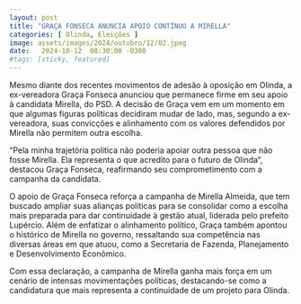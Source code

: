 ```yaml
---
layout: post
title: "GRAÇA FONSECA ANUNCIA APOIO CONTÍNUO A MIRELLA"
categories: [ Olinda, Eleições ]
image: assets/images/2024/outubro/12/02.jpeg
date:   2024-10-12  08:30:00 -0300
#tags: [sticky, featured]
---
```

Mesmo diante dos recentes movimentos de adesão à oposição em Olinda, a ex-vereadora Graça Fonseca anunciou que permanece firme em seu apoio à candidata Mirella, do PSD. A decisão de Graça vem em um momento em que algumas figuras políticas decidiram mudar de lado, mas, segundo a ex-vereadora, suas convicções e alinhamento com os valores defendidos por Mirella não permitem outra escolha.

“Pela minha trajetória política não poderia apoiar outra pessoa que não fosse Mirella. Ela representa o que acredito para o futuro de Olinda”, destacou Graça Fonseca, reafirmando seu comprometimento com a campanha da candidata.

O apoio de Graça Fonseca reforça a campanha de Mirella Almeida, que tem buscado ampliar suas alianças políticas para se consolidar como a escolha mais preparada para dar continuidade à gestão atual, liderada pelo prefeito Lupércio. Além de enfatizar o alinhamento político, Graça também apontou o histórico de Mirella no governo, ressaltando sua competência nas diversas áreas em que atuou, como a Secretaria de Fazenda, Planejamento e Desenvolvimento Econômico.

Com essa declaração, a campanha de Mirella ganha mais força em um cenário de intensas movimentações políticas, destacando-se como a candidatura que mais representa a continuidade de um projeto para Olinda.
